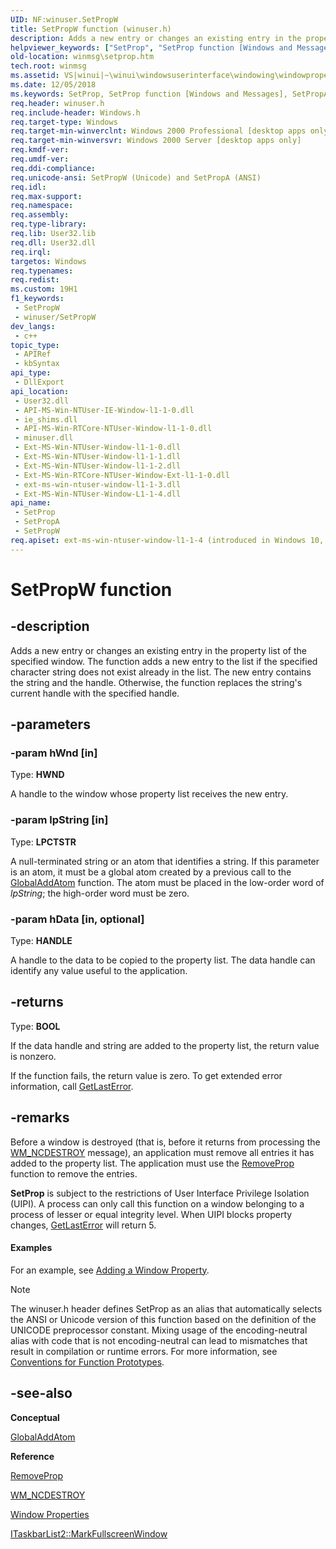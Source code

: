 ```yaml
---
UID: NF:winuser.SetPropW
title: SetPropW function (winuser.h)
description: Adds a new entry or changes an existing entry in the property list of the specified window. (Unicode)
helpviewer_keywords: ["SetProp", "SetProp function [Windows and Messages]", "SetPropW", "_win32_SetProp", "_win32_setprop_cpp", "winmsg.setprop", "winui._win32_setprop", "winuser/SetProp", "winuser/SetPropW"]
old-location: winmsg\setprop.htm
tech.root: winmsg
ms.assetid: VS|winui|~\winui\windowsuserinterface\windowing\windowproperties\windowpropertyreference\windowpropertyfunctions\setprop.htm
ms.date: 12/05/2018
ms.keywords: SetProp, SetProp function [Windows and Messages], SetPropA, SetPropW, _win32_SetProp, _win32_setprop_cpp, winmsg.setprop, winui._win32_setprop, winuser/SetProp, winuser/SetPropA, winuser/SetPropW
req.header: winuser.h
req.include-header: Windows.h
req.target-type: Windows
req.target-min-winverclnt: Windows 2000 Professional [desktop apps only]
req.target-min-winversvr: Windows 2000 Server [desktop apps only]
req.kmdf-ver: 
req.umdf-ver: 
req.ddi-compliance: 
req.unicode-ansi: SetPropW (Unicode) and SetPropA (ANSI)
req.idl: 
req.max-support: 
req.namespace: 
req.assembly: 
req.type-library: 
req.lib: User32.lib
req.dll: User32.dll
req.irql: 
targetos: Windows
req.typenames: 
req.redist: 
ms.custom: 19H1
f1_keywords:
 - SetPropW
 - winuser/SetPropW
dev_langs:
 - c++
topic_type:
 - APIRef
 - kbSyntax
api_type:
 - DllExport
api_location:
 - User32.dll
 - API-MS-Win-NTUser-IE-Window-l1-1-0.dll
 - ie_shims.dll
 - API-MS-Win-RTCore-NTUser-Window-l1-1-0.dll
 - minuser.dll
 - Ext-MS-Win-NTUser-Window-l1-1-0.dll
 - Ext-MS-Win-NTUser-Window-l1-1-1.dll
 - Ext-MS-Win-NTUser-Window-l1-1-2.dll
 - Ext-MS-Win-RTCore-NTUser-Window-Ext-l1-1-0.dll
 - ext-ms-win-ntuser-window-l1-1-3.dll
 - Ext-MS-Win-NTUser-Window-L1-1-4.dll
api_name:
 - SetProp
 - SetPropA
 - SetPropW
req.apiset: ext-ms-win-ntuser-window-l1-1-4 (introduced in Windows 10, version 10.0.14393)
---
```


# SetPropW function


## -description

Adds a new entry or changes an existing entry in the property list of the specified window. The function adds a new entry to the list if the specified character string does not exist already in the list. The new entry contains the string and the handle. Otherwise, the function replaces the string's current handle with the specified handle.

## -parameters

### -param hWnd [in]

Type: <b>HWND</b>

A handle to the window whose property list receives the new entry.

### -param lpString [in]

Type: <b>LPCTSTR</b>

A null-terminated string or an atom that identifies a string. If this parameter is an atom, it must be a global atom created by a previous call to the <a href="/windows/desktop/api/winbase/nf-winbase-globaladdatoma">GlobalAddAtom</a> function. The atom must be placed in the low-order word of <i>lpString</i>; the high-order word must be zero.

### -param hData [in, optional]

Type: <b>HANDLE</b>

A handle to the data to be copied to the property list. The data handle can identify any value useful to the application.

## -returns

Type: <b>BOOL</b>

If the data handle and string are added to the property list, the return value is nonzero.

If the function fails, the return value is zero. To get extended error information, call <a href="/windows/desktop/api/errhandlingapi/nf-errhandlingapi-getlasterror">GetLastError</a>.

## -remarks

Before a window is destroyed (that is, before it returns from processing the <a href="/windows/desktop/winmsg/wm-ncdestroy">WM_NCDESTROY</a> message), an application must remove all entries it has added to the property list. The application must use the <a href="/windows/desktop/api/winuser/nf-winuser-removepropa">RemoveProp</a> function to remove the entries. 

<b>SetProp</b> is subject to the restrictions of User Interface Privilege Isolation (UIPI). A process can only call this function on a window belonging to a process of lesser or equal integrity level. When UIPI blocks property changes, <a href="/windows/desktop/api/errhandlingapi/nf-errhandlingapi-getlasterror">GetLastError</a> will return 5.


#### Examples

For an example, see <a href="/windows/desktop/winmsg/using-window-properties">Adding a Window Property</a>.

<div class="code"></div>




> [!NOTE]
> The winuser.h header defines SetProp as an alias that automatically selects the ANSI or Unicode version of this function based on the definition of the UNICODE preprocessor constant. Mixing usage of the encoding-neutral alias with code that is not encoding-neutral can lead to mismatches that result in compilation or runtime errors. For more information, see [Conventions for Function Prototypes](/windows/win32/intl/conventions-for-function-prototypes).

## -see-also

<b>Conceptual</b>



<a href="/windows/desktop/api/winbase/nf-winbase-globaladdatoma">GlobalAddAtom</a>



<b>Reference</b>



<a href="/windows/desktop/api/winuser/nf-winuser-removepropa">RemoveProp</a>



<a href="/windows/desktop/winmsg/wm-ncdestroy">WM_NCDESTROY</a>



<a href="/windows/desktop/winmsg/window-properties">Window Properties</a>



<a href="/windows/win32/api/shobjidl_core/nf-shobjidl_core-itaskbarlist2-markfullscreenwindow">ITaskbarList2::MarkFullscreenWindow</a>
